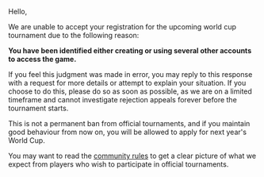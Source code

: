 Hello,

We are unable to accept your registration for the upcoming world cup tournament due to the following reason:

**You have been identified either creating or using several other accounts to access the game.**

If you feel this judgment was made in error, you may reply to this response with a request for more details or attempt to explain your situation. If you choose to do this, please do so as soon as possible, as we are on a limited timeframe and cannot investigate rejection appeals forever before the tournament starts.

This is not a permanent ban from official tournaments, and if you maintain good behaviour from now on, you will be allowed to apply for next year's World Cup. 

You may want to read the [community rules](https://osu.ppy.sh/help/wiki/Rules) to get a clear picture of what we expect from players who wish to participate in official tournaments.

